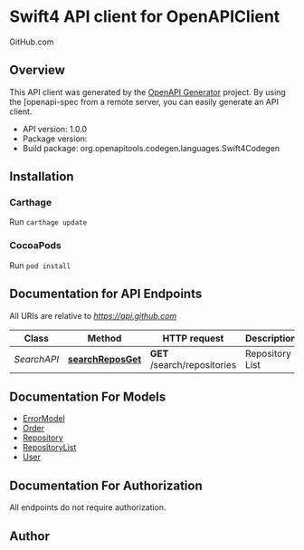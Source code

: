 # Swift4 API client for OpenAPIClient

GitHub.com

## Overview
This API client was generated by the [OpenAPI Generator](https://openapi-generator.tech) project.  By using the [openapi-spec from a remote server, you can easily generate an API client.

- API version: 1.0.0
- Package version: 
- Build package: org.openapitools.codegen.languages.Swift4Codegen

## Installation

### Carthage

Run `carthage update`

### CocoaPods

Run `pod install`

## Documentation for API Endpoints

All URIs are relative to *https://api.github.com*

Class | Method | HTTP request | Description
------------ | ------------- | ------------- | -------------
*SearchAPI* | [**searchReposGet**](docs/SearchAPI.md#searchreposget) | **GET** /search/repositories | Repository List


## Documentation For Models

 - [ErrorModel](docs/ErrorModel.md)
 - [Order](docs/Order.md)
 - [Repository](docs/Repository.md)
 - [RepositoryList](docs/RepositoryList.md)
 - [User](docs/User.md)


## Documentation For Authorization

 All endpoints do not require authorization.


## Author



